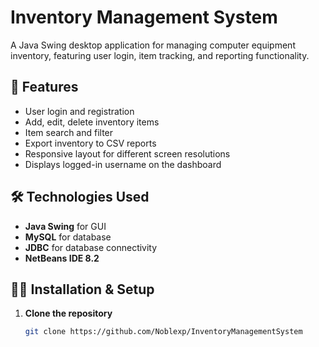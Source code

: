 # Inventory Management System

A Java Swing desktop application for managing computer equipment inventory, featuring user login, item tracking, and reporting functionality.

## 🚀 Features

- User login and registration
- Add, edit, delete inventory items
- Item search and filter
- Export inventory to CSV reports
- Responsive layout for different screen resolutions
- Displays logged-in username on the dashboard

## 🛠️ Technologies Used

- **Java Swing** for GUI
- **MySQL** for database
- **JDBC** for database connectivity
- **NetBeans IDE 8.2**

## 🧑‍💻 Installation & Setup

1. **Clone the repository**
   ```bash
   git clone https://github.com/Noblexp/InventoryManagementSystem
